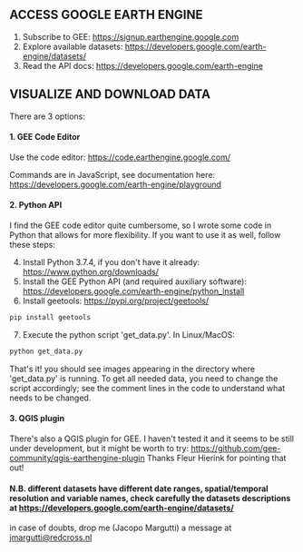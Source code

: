 ## ACCESS GOOGLE EARTH ENGINE

1. Subscribe to GEE: https://signup.earthengine.google.com
2. Explore available datasets: https://developers.google.com/earth-engine/datasets/
3. Read the API docs: https://developers.google.com/earth-engine

## VISUALIZE AND DOWNLOAD DATA

There are 3 options:

#### 1. GEE Code Editor
Use the code editor: https://code.earthengine.google.com/ 

Commands are in JavaScript, see documentation here: https://developers.google.com/earth-engine/playground

#### 2. Python API
I find the GEE code editor quite cumbersome, so I wrote some code in Python that allows for more flexibility.
If you want to use it as well, follow these steps: 

4. Install Python 3.7.4, if you don't have it already: https://www.python.org/downloads/
5. Install the GEE Python API (and required auxiliary software): https://developers.google.com/earth-engine/python_install
6. Install geetools: https://pypi.org/project/geetools/
```python
pip install geetools
```
7. Execute the python script 'get_data.py'. In Linux/MacOS:
```python
python get_data.py
```
That's it! you should see images appearing in the directory where 'get_data.py' is running.
To get all needed data, you need to change the script accordingly; see the comment lines in the code to understand what needs to be changed.

#### 3. QGIS plugin
There's also a QGIS plugin for GEE. I haven't tested it and it seems to be still under development, but it might be worth to try:
https://github.com/gee-community/qgis-earthengine-plugin
Thanks Fleur Hierink for pointing that out!

#### N.B. different datasets have different date ranges, spatial/temporal resolution and variable names, check carefully the datasets descriptions at https://developers.google.com/earth-engine/datasets/

in case of doubts, drop me (Jacopo Margutti) a message at jmargutti@redcross.nl
